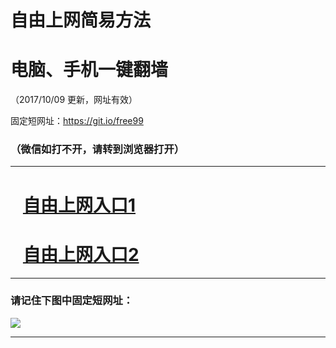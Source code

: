 ﻿# 自由上网简易方法

# 电脑、手机一键翻墙

（2017/10/09 更新，网址有效）

固定短网址：https://git.io/free99

### （微信如打不开，请转到浏览器打开）


***





# &nbsp;&nbsp; <a href="http://ft2721626590.fwq-tz-1001.info/fwqtz01.html?t=100900114382 " target="_blank">自由上网入口1</a>
# &nbsp;&nbsp; <a href="http://ft2411010223.fwq-tz-1002.info/fwqtz02.html?t=100900126303 " target="_blank">自由上网入口2</a>
***

### 请记住下图中固定短网址：

<img src="https://s3-us-west-2.amazonaws.com/fwq-1001/yjfq-20170905okok.png" /> 


***

